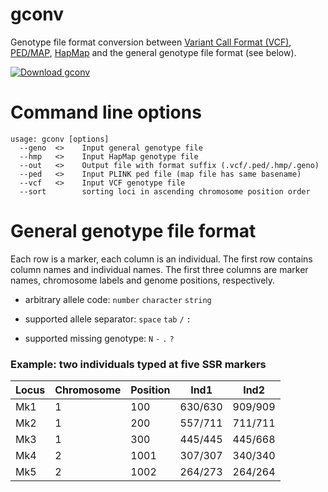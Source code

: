 # gconv

Genotype file format conversion between [Variant Call Format (VCF)](https://samtools.github.io/hts-specs/), [PED/MAP](http://zzz.bwh.harvard.edu/plink/data.shtml#ped), [HapMap](https://bitbucket.org/tasseladmin/tassel-5-source/wiki/UserManual/Load/Load#markdown-header-hapmap) and the general genotype file format (see below).

[![Download gconv](https://a.fsdn.com/con/app/sf-download-button)](https://sourceforge.net/projects/rtm-gwas/files/gconv/)

# Command line options

```
usage: gconv [options]
  --geno  <>    Input general genotype file
  --hmp   <>    Input HapMap genotype file
  --out   <>    Output file with format suffix (.vcf/.ped/.hmp/.geno)
  --ped   <>    Input PLINK ped file (map file has same basename)
  --vcf   <>    Input VCF genotype file
  --sort        sorting loci in ascending chromosome position order
```

# General genotype file format

Each row is a marker, each column is an individual. The first row contains column names and individual names. The first three columns are marker names, chromosome labels and genome positions, respectively.

- arbitrary allele code: `number` `character` `string`

- supported allele separator: `space` `tab` `/` `:`

- supported missing genotype: `N` `-` `.` `?`

### Example: two individuals typed at five SSR markers

| Locus | Chromosome | Position | Ind1    | Ind2    |
|-------|------------|----------|---------|---------|
| Mk1   | 1          | 100      | 630/630 | 909/909 |
| Mk2   | 1          | 200      | 557/711 | 711/711 |
| Mk3   | 1          | 300      | 445/445 | 445/668 |
| Mk4   | 2          | 1001     | 307/307 | 340/340 |
| Mk5   | 2          | 1002     | 264/273 | 264/264 |
